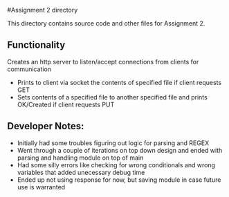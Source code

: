 #Assignment 2 directory

This directory contains source code and other files for Assignment 2.

## Functionality
Creates an http server to listen/accept connections from clients for communication
- Prints to client via socket the contents of specified file if client requests GET
- Sets contents of a specified file to another specified file and prints OK/Created if client requests PUT

## Developer Notes:
- Initially had some troubles figuring out logic for parsing and REGEX
- Went through a couple of iterations on top down design and ended with parsing and handling module on top of main
- Had some silly errors like checking for wrong conditionals and wrong variables that added unecessary debug time
- Ended up not using response for now, but saving module in case future use is warranted
